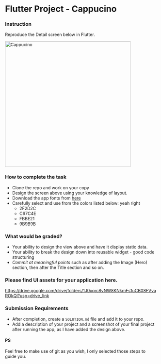 # Flutter Project - Cappucino

### Instruction

Reproduce the Detail screen below in Flutter.

<img width="414" alt="Cappucino" src="https://github.com/wptechprodigy/capuccino/assets/22558674/2ffe4613-e0dc-439d-b4f7-8c6199e719ee">

### How to complete the task

- Clone the repo and work on your copy
- Design the screen above using your knowledge of layout. 
- Download the app fonts from [here](https://fonts.google.com/specimen/Sora?query=sora)
- Carefully select and use from the colors listed below: yeah right
    -  2F2D2C
    -  C67C4E
    -  FBBE21
    -  9B9B9B

### What would be graded?

- Your ability to design the view above and have it display static data. 
- Your ability to break the design down into reusable widget - good code structuring
- _Commit at meaningful points_ such as after adding the Image (Hero) section, then after the Title section and so on.

### Please find UI assets for your application here. 

https://drive.google.com/drive/folders/1J0xqrc8vNW8KNkmFs1uCB08FVvaROkQl?usp=drive_link

### Submission Requirements

- After completion, create a `SOLUTION.md` file and add it to your repo.
- Add a description of your project and a screenshot of your final project after running the app, as I have added the design above.

#### PS

Feel free to make use of git as you wish, I only selected those steps to guide you. 
